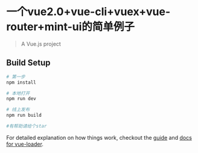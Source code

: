 # 一个vue2.0+vue-cli+vuex+vue-router+mint-ui的简单例子

> A Vue.js project

## Build Setup

``` bash
# 第一步
npm install

# 本地打开
npm run dev

# 线上发布
npm run build

#有帮助请给个star
```

For detailed explanation on how things work, checkout the [guide](http://vuejs-templates.github.io/webpack/) and [docs for vue-loader](http://vuejs.github.io/vue-loader).
